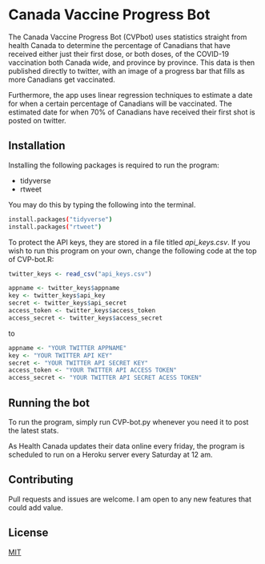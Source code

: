 # Canada Vaccine Progress Bot

The Canada Vaccine Progress Bot (CVPbot) uses statistics straight from health Canada to determine the percentage of Canadians that have received either just their first dose, or both doses, of the COVID-19 vaccination both Canada wide, and province by province. This data is then published directly to twitter, with an image of a progress bar that fills as more Canadians get vaccinated. 

Furthermore, the app uses linear regression techniques to estimate a date for when a certain percentage of Canadians will be vaccinated. The estimated date for when 70% of Canadians have received their first shot is posted on twitter.

## Installation

Installing the following packages is required to run the program:

- tidyverse
- rtweet

You may do this by typing the following into the terminal.
```bash
install.packages("tidyverse")
install.packages("rtweet")
```

To protect the API keys, they are stored in a file titled *api_keys.csv*. If you wish to run this program on your own, change the following code at the top of CVP-bot.R:

```R
twitter_keys <- read_csv("api_keys.csv")

appname <- twitter_keys$appname
key <- twitter_keys$api_key
secret <- twitter_keys$api_secret
access_token <- twitter_keys$access_token
access_secret <- twitter_keys$access_secret
```

to

```R
appname <- "YOUR TWITTER APPNAME"
key <- "YOUR TWITTER API KEY"
secret <- "YOUR TWITTER API SECRET KEY"
access_token <- "YOUR TWITTER API ACCESS TOKEN"
access_secret <- "YOUR TWITTER API SECRET ACESS TOKEN"
```

## Running the bot

To run the program, simply run CVP-bot.py whenever you need it to post the latest stats.

As Health Canada updates their data online every friday, the program is scheduled to run on a Heroku server every Saturday at 12 am. 

## Contributing
Pull requests and issues are welcome. I am open to any new features that could add value.

## License
[MIT](https://choosealicense.com/licenses/mit/)
